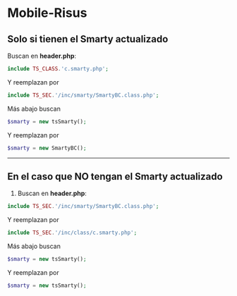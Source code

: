 # Mobile-Risus

## Solo si tienen el Smarty actualizado
Buscan en **header.php**:
``` PHP
include TS_CLASS.'c.smarty.php';
```
Y reemplazan por
``` PHP
include TS_SEC.'/inc/smarty/SmartyBC.class.php';
```
Más abajo buscan
``` PHP
$smarty = new tsSmarty();
```
Y reemplazan por
``` PHP
$smarty = new SmartyBC();
```
---
## En el caso que **NO tengan el Smarty actualizado**
1) Buscan en **header.php**:
``` PHP
include TS_SEC.'/inc/smarty/SmartyBC.class.php';
```
Y reemplazan por
``` PHP
include TS_SEC.'/inc/class/c.smarty.php';
```
Más abajo buscan
``` PHP
$smarty = new tsSmarty();
```
Y reemplazan por
``` PHP
$smarty = new tsSmarty();
```
